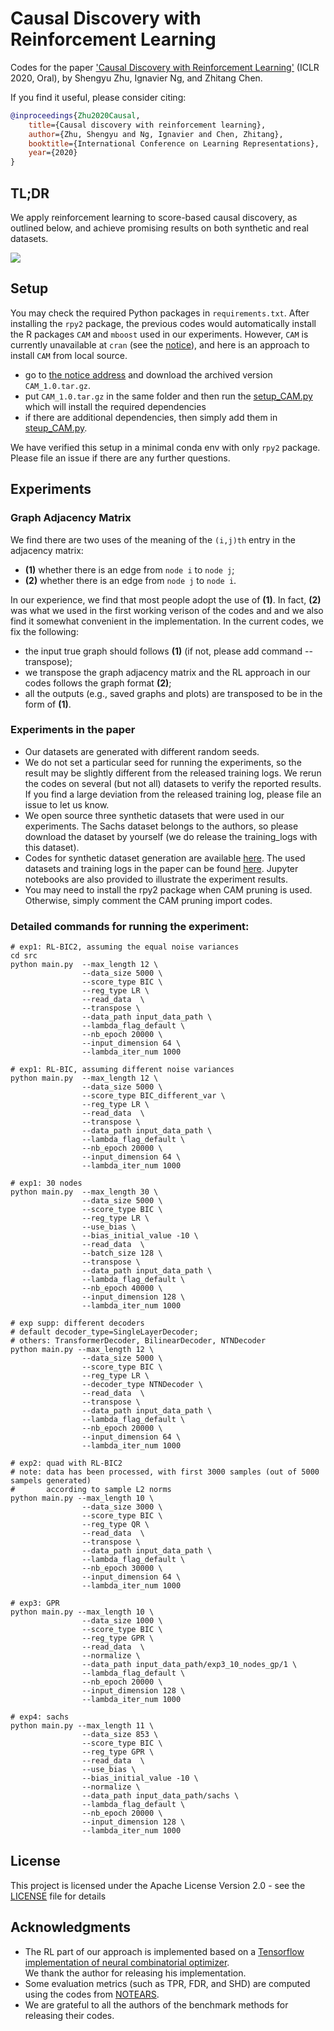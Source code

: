 # Causal Discovery with Reinforcement Learning

Codes for the paper ['Causal Discovery with Reinforcement Learning'](https://openreview.net/forum?id=S1g2skStPB) (ICLR 2020, Oral), by Shengyu Zhu, Ignavier Ng, and Zhitang Chen.

If you find it useful, please consider citing:

```bibtex
@inproceedings{Zhu2020Causal,
	title={Causal discovery with reinforcement learning},
	author={Zhu, Shengyu and Ng, Ignavier and Chen, Zhitang},
	booktitle={International Conference on Learning Representations},
	year={2020}
}
```
## TL;DR

We apply reinforcement learning to score-based causal discovery, as outlined below, and achieve promising results on both synthetic and real datasets.

![](fig0.png)

## Setup

You may check the required Python packages in `requirements.txt`. After installing the `rpy2` package, the previous codes would automatically install the R packages `CAM` and `mboost` used in our experiments. However, `CAM` is currently unavailable at `cran` (see the [notice](https://CRAN.R-project.org/package=CAM)), and here is an approach to install `CAM` from local source.

* go to [the notice address](https://CRAN.R-project.org/package=CAM) and download the archived version `CAM_1.0.tar.gz`.
* put `CAM_1.0.tar.gz` in the same folder and then run the [setup_CAM.py](setup_CAM.py) which will install the required dependencies
* if there are additional dependencies, then simply add them in [steup_CAM.py](setup_CAM.py).

We have verified this setup in a minimal conda env with only `rpy2` package. Please file an issue if there are any further questions.

## Experiments

### Graph Adjacency Matrix
We find there are two uses of the meaning of the `(i,j)th` entry in the adjacency matrix:
* **(1)** whether there is an edge from `node i` to `node j`;
* **(2)** whether there is an edge from `node j` to `node i`. 

In our experience, we find that most people adopt the use of **(1)**. In fact, **(2)** was what we used in the first working verison of the codes and and we also find it somewhat convenient in the
implementation. In the current codes, we fix the following:

* the input true graph should follows **(1)** (if not, please add command --transpose);
* we transpose the graph adjacency matrix and the RL approach in our codes follows the graph format **(2)**;
* all the outputs (e.g., saved graphs and plots) are transposed to be in the form of **(1)**.

### Experiments in the paper

* Our datasets are generated with different random seeds.
* We do not set a particular seed for running the experiments, so the result may 
be slightly different from the released training logs. We rerun the codes on several
(but not all) datasets to verify the reported results. If you find a large deviation
from the released training log, please file an issue to let us know.
* We open source three synthetic datasets that were used in our experiments. The Sachs dataset 
belongs to the authors, so please download the dataset by yourself 
(we do release the training_logs with this dataset).
* Codes for synthetic dataset generation are available [here](src/Datasets). The used datasets and training logs in the paper can be found [here](https://github.com/zhushy/causal-datasets/tree/master/Causal_Discovery_RL).
Jupyter notebooks are also provided to illustrate the experiment results.
* You may need to install the rpy2 package when CAM pruning is used. Otherwise, simply comment the CAM pruning import codes.


### Detailed commands for running the experiment:
```
# exp1: RL-BIC2, assuming the equal noise variances
cd src
python main.py  --max_length 12 \
                --data_size 5000 \
                --score_type BIC \
                --reg_type LR \
                --read_data  \
                --transpose \
                --data_path input_data_path \
                --lambda_flag_default \
                --nb_epoch 20000 \
                --input_dimension 64 \
                --lambda_iter_num 1000
```
```
# exp1: RL-BIC, assuming different noise variances
python main.py  --max_length 12 \
                --data_size 5000 \
                --score_type BIC_different_var \
                --reg_type LR \
                --read_data  \
                --transpose \
                --data_path input_data_path \
                --lambda_flag_default \
                --nb_epoch 20000 \
                --input_dimension 64 \
                --lambda_iter_num 1000
```
```            
# exp1: 30 nodes
python main.py  --max_length 30 \
                --data_size 5000 \
                --score_type BIC \
                --reg_type LR \
                --use_bias \
                --bias_initial_value -10 \
                --read_data  \
                --batch_size 128 \
                --transpose \
                --data_path input_data_path \
                --lambda_flag_default \
                --nb_epoch 40000 \
                --input_dimension 128 \
                --lambda_iter_num 1000
```
```                
# exp supp: different decoders
# default decoder_type=SingleLayerDecoder; 
# others: TransformerDecoder, BilinearDecoder, NTNDecoder
python main.py --max_length 12 \
                --data_size 5000 \
                --score_type BIC \
                --reg_type LR \
                --decoder_type NTNDecoder \
                --read_data  \
                --transpose \
                --data_path input_data_path \
                --lambda_flag_default \
                --nb_epoch 20000 \
                --input_dimension 64 \
                --lambda_iter_num 1000
```
```                
# exp2: quad with RL-BIC2
# note: data has been processed, with first 3000 samples (out of 5000 sampels generated)
#       according to sample L2 norms
python main.py --max_length 10 \
                --data_size 3000 \
                --score_type BIC \
                --reg_type QR \
                --read_data  \
                --transpose \
                --data_path input_data_path \
                --lambda_flag_default \
                --nb_epoch 30000 \
                --input_dimension 64 \
                --lambda_iter_num 1000
```
```                   
# exp3: GPR
python main.py --max_length 10 \
                --data_size 1000 \
                --score_type BIC \
                --reg_type GPR \
                --read_data  \
                --normalize \
                --data_path input_data_path/exp3_10_nodes_gp/1 \
                --lambda_flag_default \
                --nb_epoch 20000 \
                --input_dimension 128 \
                --lambda_iter_num 1000
```
```   
# exp4: sachs
python main.py --max_length 11 \
                --data_size 853 \
                --score_type BIC \
                --reg_type GPR \
                --read_data  \
                --use_bias \
                --bias_initial_value -10 \
                --normalize \
                --data_path input_data_path/sachs \
                --lambda_flag_default \
                --nb_epoch 20000 \
                --input_dimension 128 \
                --lambda_iter_num 1000
```

## License

This project is licensed under the  Apache License Version 2.0 - see the [LICENSE](LICENSE) file for details

## Acknowledgments

* The RL part of our approach is implemented based on a [Tensorflow implementation of neural combinatorial optimizer](https://github.com/MichelDeudon/neural-combinatorial-optimization-rl-tensorflow).  
We thank the author for releasing his implementation.
* Some evaluation metrics (such as TPR, FDR, and SHD) are computed using the codes from [NOTEARS](https://github.com/xunzheng/notears).
* We are grateful to all the authors of the benchmark methods for releasing their codes.
